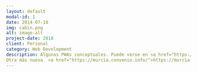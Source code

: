 ```yaml
---
layout: default
modal-id: 1
date: 2014-07-18
img: cabin.png
alt: image-alt
project-date: 2018
client: Personal
category: Web Development
description: Algunas PWAs conceptuales. Puede verse en <a href="https://nomina-2018.firebaseapp.com/">PWA</a>. En mi cuenta de github tengo el <a href="https://github.com/joseantoniocampillo/nomina-2018-PWA-experience">código</a>. (Requeridad de refactorización. Se agradecen no obstante pullrequest y advertencia de issues.)
Otra más nueva  <a href="https://murcia.convenio.info/">https://murcia.convenio.info/</a>
---
```

